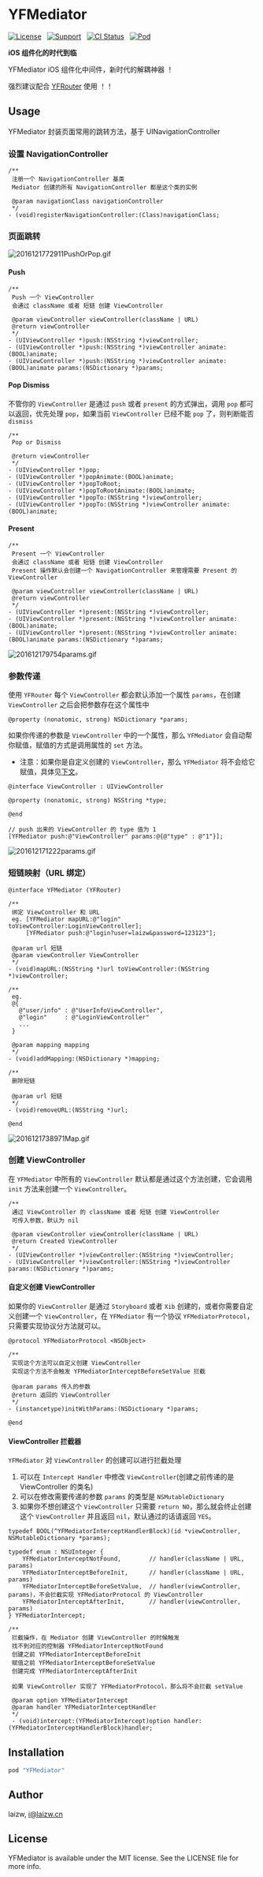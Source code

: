# YFMediator

[![License](https://img.shields.io/github/license/mashape/apistatus.svg)](https://img.shields.io/github/license/laichanwai/YFMediator.svg) &nbsp; [![Support](https://img.shields.io/badge/support-iOS%208%2B%20-blue.svg?style=flat)](https://www.apple.com/nl/ios/) &nbsp; [![CI Status](https://travis-ci.org/laichanwai/YFMediator.svg?branch=master)](https://travis-ci.org/laizw/YFMediator) &nbsp; [![Pod](https://img.shields.io/cocoapods/v/YFMediator.svg?style=flat)](https://img.shields.io/cocoapods/v/YFMediator.svg?style=flat)

**iOS 组件化的时代到临**

YFMediator iOS 组件化中间件，新时代的解耦神器 ！

强烈建议配合 [YFRouter](https://github.com/laichanwai/YFRouter) 使用 ！！

## Usage

YFMediator 封装页面常用的跳转方法，基于 UINavigationController

### 设置 NavigationController

```objc
/**
 注册一个 NavigationController 基类
 Mediator 创建的所有 NavigationController 都是这个类的实例

 @param navigationClass navigationController
 */
- (void)registerNavigationController:(Class)navigationClass;
```

### 页面跳转

![2016121772911PushOrPop.gif](http://7xlykq.com1.z0.glb.clouddn.com/2016121772911PushOrPop.gif)

#### Push

```objc
/**
 Push 一个 ViewController
 会通过 className 或者 短链 创建 ViewController
 
 @param viewController viewController(className | URL)
 @return viewController
 */
- (UIViewController *)push:(NSString *)viewController;
- (UIViewController *)push:(NSString *)viewController animate:(BOOL)animate;
- (UIViewController *)push:(NSString *)viewController animate:(BOOL)animate params:(NSDictionary *)params;
```

#### Pop Dismiss

不管你的 `ViewController` 是通过 `push` 或者 `present` 的方式弹出，调用 `pop` 都可以返回，优先处理 `pop`，如果当前 `ViewController` 已经不能 `pop` 了，则判断能否 `dismiss`

```objc
/**
 Pop or Dismiss

 @return viewController
 */
- (UIViewController *)pop;
- (UIViewController *)popAnimate:(BOOL)animate;
- (UIViewController *)popToRoot;
- (UIViewController *)popToRootAnimate:(BOOL)animate;
- (UIViewController *)popTo:(NSString *)viewController;
- (UIViewController *)popTo:(NSString *)viewController animate:(BOOL)animate;
```

#### Present

```objc
/**
 Present 一个 ViewController
 会通过 className 或者 短链 创建 ViewController
 Present 操作默认会创建一个 NavigationController 来管理需要 Present 的 ViewController
 
 @param viewController viewController(className | URL)
 @return viewController
 */
- (UIViewController *)present:(NSString *)viewController;
- (UIViewController *)present:(NSString *)viewController animate:(BOOL)animate;
- (UIViewController *)present:(NSString *)viewController animate:(BOOL)animate params:(NSDictionary *)params;
```

![201612179754params.gif](http://7xlykq.com1.z0.glb.clouddn.com/201612179754params.gif)

### 参数传递

使用 `YFRouter` 每个 `ViewController` 都会默认添加一个属性 `params`，在创建 `ViewController` 之后会把参数存在这个属性中

```
@property (nonatomic, strong) NSDictionary *params;
```

如果你传递的参数是 `ViewController` 中的一个属性，那么 `YFMediator` 会自动帮你赋值，赋值的方式是调用属性的 `set` 方法。

* 注意：如果你是自定义创建的 `ViewController`，那么 `YFMediator` 将不会给它赋值，具体见[下文](#自定义创建-viewcontroller)。

```objc
@interface ViewController : UIViewController

@property (nonatomic, strong) NSString *type;

@end

// push 出来的 ViewController 的 type 值为 1
[YFMediator push:@"ViewController" params:@{@"type" : @"1"}];
``` 

![201612171222params.gif](http://7xlykq.com1.z0.glb.clouddn.com/201612171222params.gif)

### 短链映射（URL 绑定）

```objc
@interface YFMediator (YFRouter)

/**
 绑定 ViewController 和 URL
 eg. [YFMediator mapURL:@"login" toViewController:LoginViewController];
     [YFMediator push:@"login?user=laizw&password=123123"];
 
 @param url 短链
 @param viewController ViewController
 */
- (void)mapURL:(NSString *)url toViewController:(NSString *)viewController;

/**
 eg. 
 @{
   @"user/info" : @"UserInfoViewController",
   @"login"     : @"LoginViewController"
   ...
 }
 
 @param mapping mapping
 */
- (void)addMapping:(NSDictionary *)mapping;

/**
 删除短链
 
 @param url 短链
 */
- (void)removeURL:(NSString *)url;

@end
```

![2016121738971Map.gif](http://7xlykq.com1.z0.glb.clouddn.com/2016121738971Map.gif)

### 创建 ViewController

在 `YFMediator` 中所有的 `ViewController` 默认都是通过这个方法创建，它会调用 `init` 方法来创建一个 `ViewController`。

```objc
/**
 通过 ViewController 的 className 或者 短链 创建 ViewController
 可传入参数，默认为 nil

 @param viewController viewController(className | URL)
 @return Created ViewController
 */
- (UIViewController *)viewController:(NSString *)viewController;
- (UIViewController *)viewController:(NSString *)viewController params:(NSDictionary *)params;
```

#### 自定义创建 ViewController

如果你的 `ViewController` 是通过 `Storyboard` 或者 `Xib` 创建的，或者你需要自定义创建一个 `ViewController`，在 `YFMediator` 有一个协议 `YFMediatorProtocol`，只需要实现协议分方法就可以。

```objc
@protocol YFMediatorProtocol <NSObject>

/**
 实现这个方法可以自定义创建 ViewController
 实现这个方法不会触发 YFMediatorInterceptBeforeSetValue 拦截

 @param params 传入的参数
 @return 返回的 ViewController
 */
- (instancetype)initWithParams:(NSDictionary *)params;

@end
```

#### ViewController 拦截器

`YFMediator` 对 `ViewController` 的创建可以进行拦截处理

1. 可以在 `Intercept Handler` 中修改 `ViewController`(创建之前传递的是 ViewController 的类名)
2. 可以在修改需要传递的参数 `params` 的类型是 `NSMutableDictionary`
3. 如果你不想创建这个 `ViewController` 只需要 `return NO`，那么就会终止创建这个 `ViewController` 并且返回 `nil`，默认通过的话请返回 `YES`。

```objc
typedef BOOL(^YFMediatorInterceptHandlerBlock)(id *viewController, NSMutableDictionary *params);

typedef enum : NSUInteger {
    YFMediatorInterceptNotFound,        // handler(className | URL, params)
    YFMediatorInterceptBeforeInit,      // handler(className | URL, params)
    YFMediatorInterceptBeforeSetValue,  // handler(viewController, params)，不会拦截实现 YFMediatorProtocol 的 ViewController
    YFMediatorInterceptAfterInit,       // handler(viewController, params)
} YFMediatorIntercept;

/**
 拦截操作，在 Mediator 创建 ViewController 的时候触发
 找不到对应的控制器 YFMediatorInterceptNotFound
 创建之前 YFMediatorInterceptBeforeInit
 赋值之前 YFMediatorInterceptBeforeSetValue
 创建完成 YFMediatorInterceptAfterInit
 
 如果 ViewController 实现了 YFMediatorProtocol，那么将不会拦截 setValue

 @param option YFMediatorIntercept
 @param handler YFMediatorInterceptHandler
 */
 - (void)intercept:(YFMediatorIntercept)option handler:(YFMediatorInterceptHandlerBlock)handler;
```

## Installation

```ruby
pod "YFMediator"
```

## Author

laizw, i@laizw.cn

## License

YFMediator is available under the MIT license. See the LICENSE file for more info.


